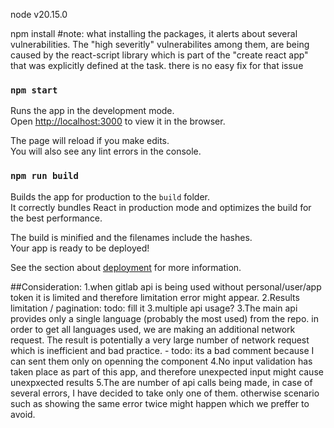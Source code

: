 node v20.15.0

npm install
#note: what installing the packages, it alerts about several vulnerabilities.
The "high severitly" vulnerabilites among them, are being caused by the react-script library which is part of the "create react app" that was explicitly defined at the task. there is no easy fix for that issue



### `npm start`

Runs the app in the development mode.\
Open [http://localhost:3000](http://localhost:3000) to view it in the browser.

The page will reload if you make edits.\
You will also see any lint errors in the console.


### `npm run build`

Builds the app for production to the `build` folder.\
It correctly bundles React in production mode and optimizes the build for the best performance.

The build is minified and the filenames include the hashes.\
Your app is ready to be deployed!

See the section about [deployment](https://facebook.github.io/create-react-app/docs/deployment) for more information.



##Consideration:
1.when gitlab api is being used without personal/user/app token it is limited and therefore limitation error might appear.
2.Results limitation / pagination: todo: fill it
3.multiple api usage?
3.The main api provides only a single language (probably the most used) from the repo.
in order to get all languages used, we are making an additional network request.
The result is potentially a very large number of network request which is inefficient and bad practice. - todo: its a bad comment because I can sent them only on openning the component
4.No input validation has taken place as part of this app, and therefore unexpected input might cause unexpxected results
5.The are number of api calls being made, in case of several errors, I have decided to take only one of them. otherwise scenario such as showing the same error twice might happen which we preffer to avoid.
